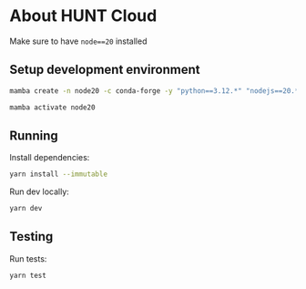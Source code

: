 # About HUNT Cloud

Make sure to have `node==20` installed

## Setup development environment

```bash
mamba create -n node20 -c conda-forge -y "python==3.12.*" "nodejs==20.*" "yarn"

mamba activate node20
```

## Running

Install dependencies:

```bash
yarn install --immutable
```

Run dev locally:

```bash
yarn dev
```

## Testing

Run tests:

```bash
yarn test
```
